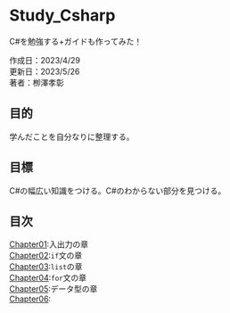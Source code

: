 # Study_Csharp
C#を勉強する+ガイドも作ってみた！<br>

作成日：2023/4/29<br>
更新日：2023/5/26<br>
著者：栁澤孝彰<br>

## 目的
学んだことを自分なりに整理する。

## 目標
C#の幅広い知識をつける。C#のわからない部分を見つける。

## 目次
[Chapter01](https://github.com/Yoshiaki010/Study_Csharp/blob/main/Chapter01.md):入出力の章<br>
[Chapter02](https://github.com/Yoshiaki010/Study_Csharp/blob/main/Chapter02.md):`if`文の章<br>
[Chapter03]():`list`の章<br>
[Chapter04]():`for`文の章<br>
[Chapter05]():データ型の章<br>
[Chapter06]():<br>